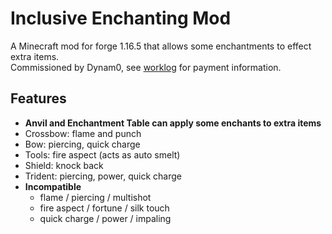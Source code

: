 # Inclusive Enchanting Mod 

A Minecraft mod for forge 1.16.5 that allows some enchantments to effect extra items.  
Commissioned by Dynam0, see [worklog](worklog.txt) for payment information. 

## Features
- **Anvil and Enchantment Table can apply some enchants to extra items**
- Crossbow: flame and punch
- Bow: piercing, quick charge
- Tools: fire aspect (acts as auto smelt)
- Shield: knock back
- Trident: piercing, power, quick charge
- **Incompatible**
    - flame / piercing / multishot
    - fire aspect / fortune / silk touch
    - quick charge / power / impaling 
